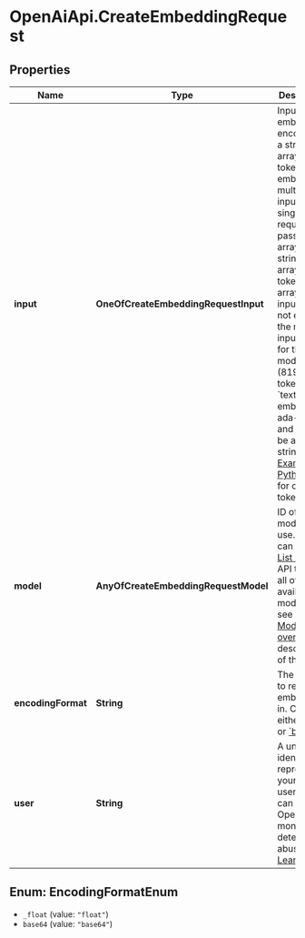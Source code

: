 # OpenAiApi.CreateEmbeddingRequest

## Properties
Name | Type | Description | Notes
------------ | ------------- | ------------- | -------------
**input** | **OneOfCreateEmbeddingRequestInput** | Input text to embed, encoded as a string or array of tokens. To embed multiple inputs in a single request, pass an array of strings or array of token arrays. The input must not exceed the max input tokens for the model (8192 tokens for &#x60;text-embedding-ada-002&#x60;) and cannot be an empty string. [Example Python code](https://cookbook.openai.com/examples/how_to_count_tokens_with_tiktoken) for counting tokens.  | 
**model** | **AnyOfCreateEmbeddingRequestModel** | ID of the model to use. You can use the [List models](/docs/api-reference/models/list) API to see all of your available models, or see our [Model overview](/docs/models/overview) for descriptions of them.  | 
**encodingFormat** | **String** | The format to return the embeddings in. Can be either &#x60;float&#x60; or [&#x60;base64&#x60;](https://pypi.org/project/pybase64/). | [optional] [default to &#x27;float&#x27;]
**user** | **String** | A unique identifier representing your end-user, which can help OpenAI to monitor and detect abuse. [Learn more](/docs/guides/safety-best-practices/end-user-ids).  | [optional] 

<a name="EncodingFormatEnum"></a>
## Enum: EncodingFormatEnum

* `_float` (value: `"float"`)
* `base64` (value: `"base64"`)

